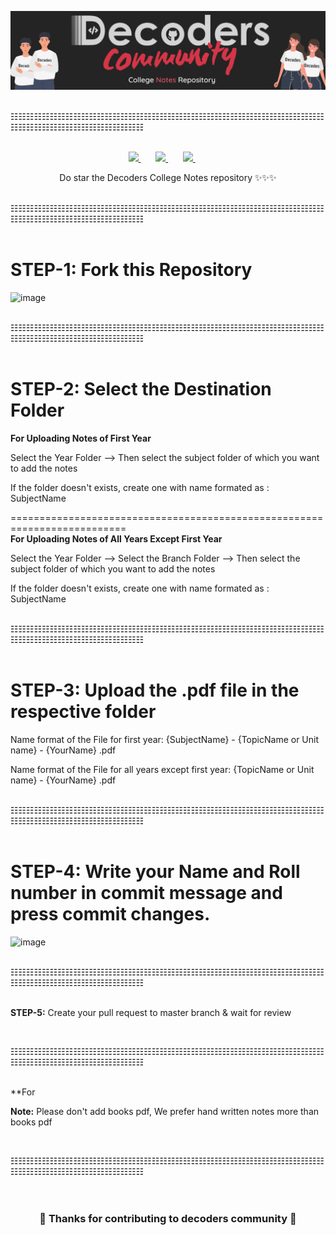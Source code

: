 

<p align="center"><img src="assets/College-Notes-Repo.png"></img></p>



  <br/>
☷☷☷☷☷☷☷☷☷☷☷☷☷☷☷☷☷☷☷☷☷☷☷☷☷☷☷☷☷☷☷☷☷☷☷☷☷☷☷☷☷☷☷☷☷☷☷☷☷☷☷☷☷☷☷☷☷
 <br/> <br/>

  <p align="center">
<a href="https://t.me/decodershbtu">
    <img src="https://upload.wikimedia.org/wikipedia/commons/8/82/Telegram_logo.svg" height="50px" />
  </a>&nbsp; &nbsp; &nbsp;
  <a href="https://www.linkedin.com/company/decodershbtu">
    <img src="https://raw.githubusercontent.com/alexnaiman/alexnaiman/master/resources/linkedin.webp" height="50px" />
  </a>&nbsp; &nbsp; &nbsp;
  <a href="https://instagram.com/decodershbtu">
    <img src="https://upload.wikimedia.org/wikipedia/commons/thumb/1/13/CIS-A2K_Instagram_Icon_%28Pink%29.svg/640px-CIS-A2K_Instagram_Icon_%28Pink%29.svg.png" height="50px" />
  </a>&nbsp; &nbsp; &nbsp;

</p>

 <p align="center">
 Do star the Decoders College Notes repository ✨✨✨

</p>

  <br/>
☷☷☷☷☷☷☷☷☷☷☷☷☷☷☷☷☷☷☷☷☷☷☷☷☷☷☷☷☷☷☷☷☷☷☷☷☷☷☷☷☷☷☷☷☷☷☷☷☷☷☷☷☷☷☷☷☷
 <br/> <br/>


**STEP-1:** Fork this Repository
==========================================================================

 ![image](https://user-images.githubusercontent.com/23385605/136588879-1605c6cc-e5fd-41c5-b5e5-e91d0e9d05f1.png)

  <br/>
☷☷☷☷☷☷☷☷☷☷☷☷☷☷☷☷☷☷☷☷☷☷☷☷☷☷☷☷☷☷☷☷☷☷☷☷☷☷☷☷☷☷☷☷☷☷☷☷☷☷☷☷☷☷☷☷☷
 <br/> <br/>

**STEP-2:** Select the Destination Folder
==========================================================================
**For Uploading Notes of First Year**

Select the Year Folder --> Then select the subject folder of which you want to add the notes

If the folder doesn't exists, create one with name formated as : SubjectName

==========================================================================<br>
**For Uploading Notes of All Years Except First Year**

Select the Year Folder --> Select the Branch Folder --> Then select the subject folder of which you want to add the notes

If the folder doesn't exists, create one with name formated as : SubjectName

<br/>
☷☷☷☷☷☷☷☷☷☷☷☷☷☷☷☷☷☷☷☷☷☷☷☷☷☷☷☷☷☷☷☷☷☷☷☷☷☷☷☷☷☷☷☷☷☷☷☷☷☷☷☷☷☷☷☷☷
<br/> <br/>



**STEP-3:** Upload the .pdf file in the respective folder
==========================================================================

Name format of the File for first year: {SubjectName} - {TopicName or Unit name} - {YourName} .pdf

Name format of the File for all years except first year: {TopicName or Unit name} - {YourName} .pdf

<!--  ![image](https://user-images.githubusercontent.com/23385605/135766009-52483503-9798-4cb3-8ad3-9908ed0eed10.png) -->




  <br/>
☷☷☷☷☷☷☷☷☷☷☷☷☷☷☷☷☷☷☷☷☷☷☷☷☷☷☷☷☷☷☷☷☷☷☷☷☷☷☷☷☷☷☷☷☷☷☷☷☷☷☷☷☷☷☷☷☷
<br/>
 <br/>



**STEP-4:** Write your Name and Roll number in commit message and press commit changes.
==========================================================================

![image](https://user-images.githubusercontent.com/23385605/135766743-193aff56-63ac-4023-85ba-9964441e0bca.png)




<br/>
☷☷☷☷☷☷☷☷☷☷☷☷☷☷☷☷☷☷☷☷☷☷☷☷☷☷☷☷☷☷☷☷☷☷☷☷☷☷☷☷☷☷☷☷☷☷☷☷☷☷☷☷☷☷☷☷☷
<br/><br/>




**STEP-5:** Create your pull request to master branch & wait for review



 <br/>

☷☷☷☷☷☷☷☷☷☷☷☷☷☷☷☷☷☷☷☷☷☷☷☷☷☷☷☷☷☷☷☷☷☷☷☷☷☷☷☷☷☷☷☷☷☷☷☷☷☷☷☷☷☷☷☷☷
 <br/> <br/>


**For 




**Note:** Please don't add books pdf, We prefer hand written notes more than books pdf



 <br/>

☷☷☷☷☷☷☷☷☷☷☷☷☷☷☷☷☷☷☷☷☷☷☷☷☷☷☷☷☷☷☷☷☷☷☷☷☷☷☷☷☷☷☷☷☷☷☷☷☷☷☷☷☷☷☷☷☷
 <br/> <br/> <br/>


</p>


<h3 align="center">🎉 Thanks for contributing to decoders community 🎉</h3>

